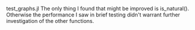 test_graphs.jl
  The only thing I found that might be improved is is_natural(). Otherwise the performance I saw in brief testing didn't warrant further investigation of the other functions.
